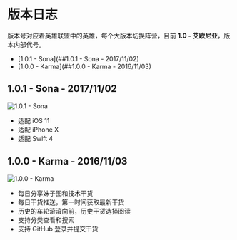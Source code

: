 # 版本日志

版本号对应着英雄联盟中的英雄，每个大版本切换阵营，目前 **1.0 - 艾欧尼亚**，版本内部代号。

- [1.0.1 - Sona](##1.0.1 - Sona - 2017/11/02)
- [1.0.0 - Karma](##1.0.0 - Karma - 2016/11/03)

## 1.0.1 - Sona - 2017/11/02

![1.0.1 - Sona](http://og1t95ikx.bkt.clouddn.com/gank/Sona.png)

- 适配 iOS 11
- 适配 iPhone X
- 适配 Swift 4

## 1.0.0 - Karma - 2016/11/03

![1.0.0 - Karma](http://og1t95ikx.bkt.clouddn.com/gank/Karma_Splash_0.jpg)

- 每日分享妹子图和技术干货
- 每日干货推送，第一时间获取最新干货
- 历史的车轮滚滚向前，历史干货选择阅读
- 支持分类查看和搜索
- 支持 GitHub 登录并提交干货
